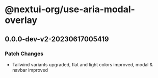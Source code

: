 # @nextui-org/use-aria-modal-overlay

## 0.0.0-dev-v2-20230617005419

### Patch Changes

- Tailwind variants upgraded, flat and light colors improved, modal & navbar improved
